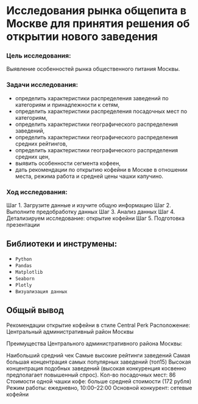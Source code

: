 # Исследования рынка общепита в Москве для принятия решения об открытии нового заведения

### Цель исследования:

Выявление особенностей рынка общественного питания Москвы.

### Задачи исследования:

 - определить характеристики распределения заведений по категориям и принадлежности к сетям,
 - определить характеристики распределения посадочных мест по категориям,
 - определить характеристики географического распределения заведений,
 - определить характеристики географического распределения средних рейтингов,
 - определить характеристики географического распределения средних цен,
 - выявить особенности сегмента кофеен,
 - дать рекомендации по открытию кофейни в Москве в отношении места, режима работа и средней цены чашки капучино.

### Ход исследования:

Шаг 1. Загрузите данные и изучите общую информацию
Шаг 2. Выполните предобработку данных
Шаг 3. Анализ данных
Шаг 4. Детализируем исследование: открытие кофейни
Шаг 5. Подготовка презентации

## Библиотеки и инструмены:

* `Python`
* `Pandas`
* `Мatplotlib`
* `Seaborn`
* `Plotly`
* `Визуализация данных`


## Общый вывод

Рекомендации открытие кофейни в стиле Central Perk
Расположение: Центральный административный район Москвы

Преимущества Центрального административного района Москвы:

Наибольший средний чек
Самые высокие рейтинги заведений
Самая большая концентрация самых популярных заведений (топ15)
Высокая концентрация подобных заведений (высокая конкуренция косвенно предполагает повышенный спрос).
Кол-во посадочных мест: 86
Стоимости одной чашки кофе: больше средней стоимости (172 рубля)
Режим работы: ежедневно, 10:00–22:00
Основной конкурент: сетевые кофейни